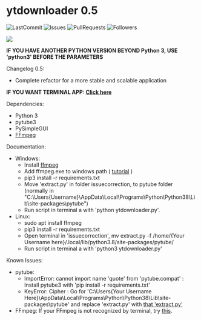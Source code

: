 # ytdownloader 0.5

![LastCommit](https://img.shields.io/github/last-commit/f4ll-py/ytdownloader)
![Issues](https://img.shields.io/github/issues/f4ll-py/ytdownloader)
![PullRequests](https://img.shields.io/github/issues-pr/f4ll-py/ytdownloader)
![Followers](https://img.shields.io/github/followers/f4ll-py?label=Follow)

<img src="https://i.imgur.com/PFr5ejx.gif">

**IF YOU HAVE ANOTHER PYTHON VERSION BEYOND Python 3, USE 'python3' BEFORE THE PARAMETERS**

Changelog 0.5:
- Complete refactor for a more stable and scalable application

**IF YOU WANT TERMINAL APP: <a href="https://github.com/f4ll-py/ytdownloader/tree/ytdownloader_0.3b">Click here</a>**

Dependencies:
- Python 3
- pytube3
- PySimpleGUI
- <a href="https://ffmpeg.org/download.html#build-windows">FFmpeg</a>

Documentation:

  - Windows:
    - Install <a href="https://ffmpeg.org/download.html#build-windows">ffmpeg</a>
    - Add ffmpeg.exe to windows path ( <a href="http://blog.gregzaal.com/how-to-install-ffmpeg-on-windows/#:~:text=If%20you%20try%20that%20right,and%20it%27ll%20understand%20us.">tutorial</a> )
    - pip3 install -r requirements.txt
    - Move 'extract.py' in folder issuecorrection, to pytube folder (normally in "C:\Users\{Username}\AppData\Local\Programs\Python\Python38\Lib\site-packages\pytube")
    - Run script in terminal a with 'python ytdownloader.py'.
  - Linux:
    - sudo apt install ffmpeg
    - pip3 install -r requirements.txt
    - Open terminal in 'issuecorrection', mv extract.py -f /home/{Your Username here}/.local/lib/python3.8/site-packages/pytube/
    - Run script in terminal a with 'python3 ytdownloader.py'

Known Issues:
- pytube:
  - ImportError: cannot import name 'quote' from 'pytube.compat' : Install pytube3 with 'pip install -r requirements.txt'
  - KeyError: Cipher : Go for 'C:\Users\{Your Username Here}\AppData\Local\Programs\Python\Python38\Lib\site-packages\pytube' and replace 'extract.py' with <a href="https://github.com/f4ll-py/videodownloader/tree/master/issuecorrection">that 'extract.py'</a>
- FFmpeg: If your FFmpeg is not recognized by terminal, try <a href="http://blog.gregzaal.com/how-to-install-ffmpeg-on-windows/#:~:text=If%20you%20try%20that%20right,and%20it%27ll%20understand%20us.">this</a>.
